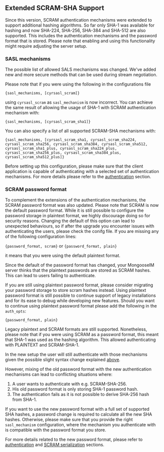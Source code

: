 ## Extended SCRAM-SHA Support

Since this version, SCRAM authentication mechanisms were extended to support additional hashing algorithms.
So far only SHA-1 was available for hashing and now SHA-224, SHA-256, SHA-384 and SHA-512 are also supported.
This includes the authentication mechanisms and the password format that is stored.
Please note that enabling and using this functionality might require adjusting the server setup.

### SASL mechanisms

The possible list of allowed SALS mechanisms was changed. We've added new and more secure methods that can be used during stream negotiation.


Please note that if you were using the following in the configurations file

`{sasl_mechanisms, [cyrsasl_scram]}`

using `cyrsasl_scram` as `sasl_mechanism` is now incorrect.
You can achieve the same result of allowing the usage of SHA-1 with SCRAM authentication mechanism with:

`{sasl_mechanisms, [cyrsasl_scram_sha1]}`

You can also specify a list of all supported SCRAM-SHA mechanisms with:

`{sasl_mechanisms, [cyrsasl_scram_sha1, cyrsasl_scram_sha224, cyrsasl_scram_sha256, cyrsasl_scram_sha384, cyrsasl_scram_sha512, cyrsasl_scram_sha1_plus, cyrsasl_scram_sha224_plus, cyrsasl_scram_sha256_plus, cyrsasl_scram_sha384_plus, cyrsasl_scram_sha512_plus]}`

Before setting up this configuration, please make sure that the client application is capable of authenticating with a selected set of authentication mechanisms.
For more details please refer to the [authentication](../../Advanced-configuration#authentication) section.

### SCRAM password format

To complement the extensions of the authentication mechanisms, the SCRAM password format was also updated.
Please note that SCRAM is now the default password format.
While it is still possible to configure the password storage in plaintext format, we highly discourage doing so for security reasons.
Changing the default of this option can lead to unexpected behaviours, so if after the upgrade you encounter issues with authenticating the users, please check the conifg file.
If you are missing any of the following configuration lines:

`{password_format, scram}` or `{password_format, plain}`

it means that you were using the default plaintext format.

Since the default of the password format has changed, your MongooseIM server thinks that the plaintext passwords are stored as SCRAM hashes.
This can lead to users failing to authenticate.

If you are still using plaintext password format, please consider migrating your password storage to store scram hashes instead.
Using plaintext password format is still possible to continue support of legacy installations and for its ease to debug while developing new features.
Should you want to continue using plaintext password format please add the following in the `auth_opts`:

`{password_format, plain}`

Legacy plaintext and SCRAM formats are still supported.
Nonetheless, please note that if you were using SCRAM as a password format, this meant that SHA-1 was used as the hashing algorithm.
This allowed authenticating with PLAINTEXT and SCRAM-SHA-1.

In the new setup the user will still authenticate with those mechanisms given the possible slight syntax change explained [above](#sasl-mechanisms).

However, mixing of the old password format with the new authentication mechanisms can lead to conflicting situations where:

1. A user wants to authenticate with e.g. SCRAM-SHA-256.
2. His old password format is only storing SHA-1 password hash.
3. The authentication fails as it is not possible to derive SHA-256 hash from SHA-1.

If you want to use the new password format with a full set of supported SHA hashes, a password change is required to calculate all the new SHA hashes.
Otherwise, please make sure that you provide the right `sasl_mechanism` configuration, where the mechanism you authenticate with is compatible with the password format you store.

For more details related to the new password format, please refer to [authentication](../../Advanced-configuration#authentication) and [SCRAM serialization](../../scram-serialization.md) sections.

